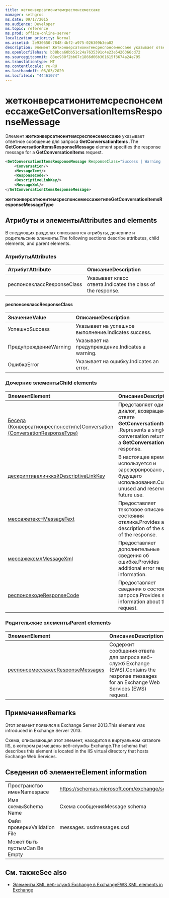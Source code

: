 ```yaml
---
title: жетконверсатионитемсреспонсемессаже
manager: sethgros
ms.date: 09/17/2015
ms.audience: Developer
ms.topic: reference
ms.prod: office-online-server
localization_priority: Normal
ms.assetid: 2e930650-7848-4bf2-a975-026309b3ea02
description: Элемент Жетконверсатионитемсреспонсемессаже указывает ответное сообщение для запроса GetConversationItems.
ms.openlocfilehash: b38bca60bb51c24a7635391c4e23e5426366cd72
ms.sourcegitcommit: 88ec988f2bb67c1866d06b361615f3674a24e795
ms.translationtype: MT
ms.contentlocale: ru-RU
ms.lasthandoff: 06/03/2020
ms.locfileid: "44461074"
---
```

# <a name="getconversationitemsresponsemessage"></a><span data-ttu-id="13a1f-103">жетконверсатионитемсреспонсемессаже</span><span class="sxs-lookup"><span data-stu-id="13a1f-103">GetConversationItemsResponseMessage</span></span>

<span data-ttu-id="13a1f-104">Элемент **жетконверсатионитемсреспонсемессаже** указывает ответное сообщение для запроса **GetConversationItems** .</span><span class="sxs-lookup"><span data-stu-id="13a1f-104">The **GetConversationItemsResponseMessage** element specifies the response message for a **GetConversationItems** request.</span></span> 
  
```XML
<GetConversationItemsResponseMessage ResponseClass="Success | Warning | Error">
    <Conversation/>
    <MessageText/>
    <ResponseCode/>
    <DescriptiveLinkKey/>
    <MessageXml/>
</GetConversationItemsResponseMessage>
```

 <span data-ttu-id="13a1f-105">**жетконверсатионитемсреспонсемессажетипе**</span><span class="sxs-lookup"><span data-stu-id="13a1f-105">**GetConversationItemsResponseMessageType**</span></span>
## <a name="attributes-and-elements"></a><span data-ttu-id="13a1f-106">Атрибуты и элементы</span><span class="sxs-lookup"><span data-stu-id="13a1f-106">Attributes and elements</span></span>

<span data-ttu-id="13a1f-107">В следующих разделах описываются атрибуты, дочерние и родительские элементы.</span><span class="sxs-lookup"><span data-stu-id="13a1f-107">The following sections describe attributes, child elements, and parent elements.</span></span>
  
### <a name="attributes"></a><span data-ttu-id="13a1f-108">Атрибуты</span><span class="sxs-lookup"><span data-stu-id="13a1f-108">Attributes</span></span>

|<span data-ttu-id="13a1f-109">**Атрибут**</span><span class="sxs-lookup"><span data-stu-id="13a1f-109">**Attribute**</span></span>|<span data-ttu-id="13a1f-110">**Описание**</span><span class="sxs-lookup"><span data-stu-id="13a1f-110">**Description**</span></span>|
|:-----|:-----|
|<span data-ttu-id="13a1f-111">респонсекласс</span><span class="sxs-lookup"><span data-stu-id="13a1f-111">ResponseClass</span></span>  <br/> |<span data-ttu-id="13a1f-112">Указывает класс ответа.</span><span class="sxs-lookup"><span data-stu-id="13a1f-112">Indicates the class of the response.</span></span>  <br/> |
   
#### <a name="responseclass"></a><span data-ttu-id="13a1f-113">респонсекласс</span><span class="sxs-lookup"><span data-stu-id="13a1f-113">ResponseClass</span></span>

|<span data-ttu-id="13a1f-114">**Значение**</span><span class="sxs-lookup"><span data-stu-id="13a1f-114">**Value**</span></span>|<span data-ttu-id="13a1f-115">**Описание**</span><span class="sxs-lookup"><span data-stu-id="13a1f-115">**Description**</span></span>|
|:-----|:-----|
|<span data-ttu-id="13a1f-116">Успешно</span><span class="sxs-lookup"><span data-stu-id="13a1f-116">Success</span></span>  <br/> |<span data-ttu-id="13a1f-117">Указывает на успешное выполнение.</span><span class="sxs-lookup"><span data-stu-id="13a1f-117">Indicates success.</span></span>  <br/> |
|<span data-ttu-id="13a1f-118">Предупреждение</span><span class="sxs-lookup"><span data-stu-id="13a1f-118">Warning</span></span>  <br/> |<span data-ttu-id="13a1f-119">Указывает на предупреждение.</span><span class="sxs-lookup"><span data-stu-id="13a1f-119">Indicates a warning.</span></span>  <br/> |
|<span data-ttu-id="13a1f-120">Ошибка</span><span class="sxs-lookup"><span data-stu-id="13a1f-120">Error</span></span>  <br/> |<span data-ttu-id="13a1f-121">Указывает на ошибку.</span><span class="sxs-lookup"><span data-stu-id="13a1f-121">Indicates an error.</span></span>  <br/> |
   
### <a name="child-elements"></a><span data-ttu-id="13a1f-122">Дочерние элементы</span><span class="sxs-lookup"><span data-stu-id="13a1f-122">Child elements</span></span>

|<span data-ttu-id="13a1f-123">**Элемент**</span><span class="sxs-lookup"><span data-stu-id="13a1f-123">**Element**</span></span>|<span data-ttu-id="13a1f-124">**Описание**</span><span class="sxs-lookup"><span data-stu-id="13a1f-124">**Description**</span></span>|
|:-----|:-----|
|[<span data-ttu-id="13a1f-125">Беседа (Конверсатионреспонсетипе)</span><span class="sxs-lookup"><span data-stu-id="13a1f-125">Conversation (ConversationResponseType)</span></span>](conversation-conversationresponsetype.md) <br/> |<span data-ttu-id="13a1f-126">Представляет один диалог, возвращенный в ответе **GetConversationItems** .</span><span class="sxs-lookup"><span data-stu-id="13a1f-126">Represents a single conversation returned in a **GetConversationItems** response.</span></span>  <br/> |
|[<span data-ttu-id="13a1f-127">дескриптивелинккэй</span><span class="sxs-lookup"><span data-stu-id="13a1f-127">DescriptiveLinkKey</span></span>](descriptivelinkkey.md) <br/> |<span data-ttu-id="13a1f-128">В настоящее время не используется и зарезервировано для будущего использования.</span><span class="sxs-lookup"><span data-stu-id="13a1f-128">Currently unused and reserved for future use.</span></span>  <br/> |
|[<span data-ttu-id="13a1f-129">мессажетекст</span><span class="sxs-lookup"><span data-stu-id="13a1f-129">MessageText</span></span>](messagetext.md) <br/> |<span data-ttu-id="13a1f-130">Предоставляет текстовое описание состояния отклика.</span><span class="sxs-lookup"><span data-stu-id="13a1f-130">Provides a text description of the status of the response.</span></span>  <br/> |
|[<span data-ttu-id="13a1f-131">мессажексмл</span><span class="sxs-lookup"><span data-stu-id="13a1f-131">MessageXml</span></span>](messagexml.md) <br/> |<span data-ttu-id="13a1f-132">Предоставляет дополнительные сведения об ошибке.</span><span class="sxs-lookup"><span data-stu-id="13a1f-132">Provides additional error response information.</span></span>  <br/> |
|[<span data-ttu-id="13a1f-133">респонсекоде</span><span class="sxs-lookup"><span data-stu-id="13a1f-133">ResponseCode</span></span>](responsecode.md) <br/> |<span data-ttu-id="13a1f-134">Предоставляет сведения о состоянии запроса.</span><span class="sxs-lookup"><span data-stu-id="13a1f-134">Provides status information about the request.</span></span>  <br/> |
   
### <a name="parent-elements"></a><span data-ttu-id="13a1f-135">Родительские элементы</span><span class="sxs-lookup"><span data-stu-id="13a1f-135">Parent elements</span></span>

|<span data-ttu-id="13a1f-136">**Элемент**</span><span class="sxs-lookup"><span data-stu-id="13a1f-136">**Element**</span></span>|<span data-ttu-id="13a1f-137">**Описание**</span><span class="sxs-lookup"><span data-stu-id="13a1f-137">**Description**</span></span>|
|:-----|:-----|
|[<span data-ttu-id="13a1f-138">респонсемессажес</span><span class="sxs-lookup"><span data-stu-id="13a1f-138">ResponseMessages</span></span>](responsemessages.md) <br/> |<span data-ttu-id="13a1f-139">Содержит сообщения ответа для запроса веб-служб Exchange (EWS).</span><span class="sxs-lookup"><span data-stu-id="13a1f-139">Contains the response messages for an Exchange Web Services (EWS) request.</span></span>  <br/> |
   
## <a name="remarks"></a><span data-ttu-id="13a1f-140">Примечания</span><span class="sxs-lookup"><span data-stu-id="13a1f-140">Remarks</span></span>

<span data-ttu-id="13a1f-141">Этот элемент появился в Exchange Server 2013.</span><span class="sxs-lookup"><span data-stu-id="13a1f-141">This element was introduced in Exchange Server 2013.</span></span>
  
<span data-ttu-id="13a1f-142">Схема, описывающая этот элемент, находится в виртуальном каталоге IIS, в котором размещены веб-службы Exchange.</span><span class="sxs-lookup"><span data-stu-id="13a1f-142">The schema that describes this element is located in the IIS virtual directory that hosts Exchange Web Services.</span></span>
  
## <a name="element-information"></a><span data-ttu-id="13a1f-143">Сведения об элементе</span><span class="sxs-lookup"><span data-stu-id="13a1f-143">Element information</span></span>

|||
|:-----|:-----|
|<span data-ttu-id="13a1f-144">Пространство имен</span><span class="sxs-lookup"><span data-stu-id="13a1f-144">Namespace</span></span>  <br/> |https://schemas.microsoft.com/exchange/services/2006/messages  <br/> |
|<span data-ttu-id="13a1f-145">Имя схемы</span><span class="sxs-lookup"><span data-stu-id="13a1f-145">Schema Name</span></span>  <br/> |<span data-ttu-id="13a1f-146">Схема сообщения</span><span class="sxs-lookup"><span data-stu-id="13a1f-146">Message schema</span></span>  <br/> |
|<span data-ttu-id="13a1f-147">Файл проверки</span><span class="sxs-lookup"><span data-stu-id="13a1f-147">Validation File</span></span>  <br/> |<span data-ttu-id="13a1f-148">messages. xsd</span><span class="sxs-lookup"><span data-stu-id="13a1f-148">messages.xsd</span></span>  <br/> |
|<span data-ttu-id="13a1f-149">Может быть пустым</span><span class="sxs-lookup"><span data-stu-id="13a1f-149">Can Be Empty</span></span>  <br/> ||
   
## <a name="see-also"></a><span data-ttu-id="13a1f-150">См. также</span><span class="sxs-lookup"><span data-stu-id="13a1f-150">See also</span></span>



- [<span data-ttu-id="13a1f-151">Элементы XML веб-служб Exchange в Exchange</span><span class="sxs-lookup"><span data-stu-id="13a1f-151">EWS XML elements in Exchange</span></span>](ews-xml-elements-in-exchange.md)

